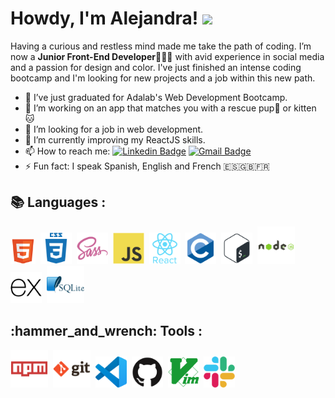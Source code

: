 <h1>
  Howdy, I'm Alejandra!
  <img src="https://media.giphy.com/media/hvRJCLFzcasrR4ia7z/giphy.gif" width="30px"/>
</h1>

Having a curious and restless mind made me take the path of coding. I’m now a **Junior Front-End Developer👩🏻‍💻** with avid experience in social media and a passion for design and color. I've just finished an intense coding bootcamp and I'm looking for new projects and a job within this new path.  
  
- 🥳 I’ve just graduated for Adalab's Web Development Bootcamp.
- 🔭 I’m working on an app that matches you with a rescue pup🐶 or kitten🐱
- 🔎 I’m looking for a job in web development.
- 🌱 I’m currently improving my ReactJS skills.
- 📫 How to reach me:  [![Linkedin Badge](https://img.shields.io/badge/-LinkedIn-blue?style=flat&logo=Linkedin&logoColor=white)](https://www.linkedin.com/in/aleameliach) [![Gmail Badge](https://img.shields.io/badge/-Gmail-white?style=flat&logo=Gmail&logoColor=red)](mailto:ale.ameliach@gmail.com)
- ⚡️ Fun fact: I speak Spanish, English and French 🇪🇸🇬🇧🇫🇷



<h2>
  📚 Languages :
</h2>

<div>
  <img src="https://github.com/devicons/devicon/blob/master/icons/html5/html5-original.svg" title="HTML5" alt="HTML" width="40" height="40"/>&nbsp;
  <img src="https://github.com/devicons/devicon/blob/master/icons/css3/css3-plain-wordmark.svg"  title="CSS3" alt="CSS" width="50" height="50"/>&nbsp;
  <img src="https://github.com/devicons/devicon/blob/master/icons/sass/sass-original.svg" title="SASS" alt="SASS" width="50" height="50"/>&nbsp;
  <img src="https://github.com/devicons/devicon/blob/master/icons/javascript/javascript-original.svg" title="JavaScript" alt="JavaScript" width="50" height="50"/>&nbsp;
  <img src="https://github.com/devicons/devicon/blob/master/icons/react/react-original-wordmark.svg" title="React" alt="React" width="50" height="50"/>&nbsp;
   <img src="https://github.com/devicons/devicon/blob/master/icons/c/c-original.svg" title="C" alt="C" width="50" height="50"/>&nbsp;
  <img src="https://github.com/devicons/devicon/blob/master/icons/bash/bash-original.svg" title="Bash" alt="Bash" width="50" height="50"/>&nbsp;
  <img src="https://github.com/devicons/devicon/blob/master/icons/nodejs/nodejs-original-wordmark.svg" title="NodeJS" alt="NodeJS" width="60" height="60"/>&nbsp;
  <img src="https://github.com/devicons/devicon/blob/master/icons/express/express-original.svg" title="ExpressJS" alt="ExpressJS" width="50" height="50"/>&nbsp;
  <img src="https://github.com/devicons/devicon/blob/master/icons/sqlite/sqlite-original-wordmark.svg" title="SQLite" alt="SQLite" width="60" height="60"/>&nbsp;
</div>

<h2>
  :hammer_and_wrench: Tools :
</h2>

<div>
   <img src="https://github.com/devicons/devicon/blob/master/icons/npm/npm-original-wordmark.svg" title="npm" alt="npm" width="60" height="60"/>&nbsp;
  <img src="https://github.com/devicons/devicon/blob/master/icons/git/git-original-wordmark.svg" title="Git" **alt="Git" width="60" height="60"/>&nbsp;
    <img src="https://github.com/devicons/devicon/blob/master/icons/vscode/vscode-original.svg" title="VSCode" alt="VSCode" width="50" height="50"/>&nbsp;
    <img src="https://github.com/devicons/devicon/blob/master/icons/github/github-original.svg" title="GitHub" alt="Github" width="50" height="50"/>&nbsp;
  <img src="https://github.com/devicons/devicon/blob/master/icons/vim/vim-plain.svg" title="Vim" alt="Vim" width="50" height="50"/>&nbsp;
  <img src="https://github.com/devicons/devicon/blob/master/icons/slack/slack-original.svg" title="Slack" alt="Slack" width="50" height="50"/>&nbsp;
</div>



